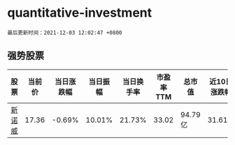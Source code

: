 # quantitative-investment

`最后更新时间：2021-12-03 12:02:47 +0800`

## 强势股票

|股票|当前价|当日涨跌幅|当日振幅|当日换手率|市盈率TTM|总市值|近10日涨跌幅|
|----|----|----|----|----|----|----|----|
|[新诺威](https://xueqiu.com/S/SZ300765)|17.36|-0.69%|10.01%|21.73%|33.02|94.79亿|31.61%|
